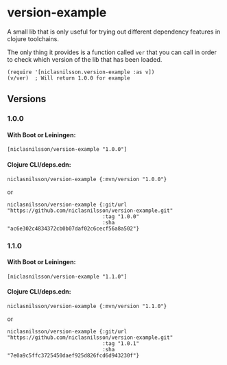 # version-example

A small lib that is only useful for trying out different dependency 
features in clojure toolchains.

The only thing it provides is a function called ```ver``` that you can
call in order to check which version of the lib that has been loaded.

```
(require '[niclasnilsson.version-example :as v])
(v/ver)  ; Will return 1.0.0 for example
```

## Versions

### 1.0.0

#### With Boot or Leiningen:

```
[niclasnilsson/version-example "1.0.0"]
```

#### Clojure CLI/deps.edn:

```
niclasnilsson/version-example {:mvn/version "1.0.0"}
```

or

```
niclasnilsson/version-example {:git/url "https://github.com/niclasnilsson/version-example.git"
                               :tag "1.0.0"
                               :sha "ac6e302c4834372cb0b07daf02c6cecf56a8a502"}
```

### 1.1.0

#### With Boot or Leiningen:

```
[niclasnilsson/version-example "1.1.0"]
```

#### Clojure CLI/deps.edn:

```
niclasnilsson/version-example {:mvn/version "1.1.0"}
```

or

```
niclasnilsson/version-example {:git/url "https://github.com/niclasnilsson/version-example.git"
                               :tag "1.0.1"
                               :sha "7e0a9c5ffc3725450daef925d826fcd6d943230f"}
```


